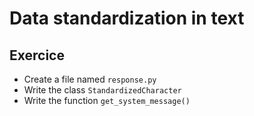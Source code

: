 # Data standardization in text

## Exercice

- Create a file named `response.py`
- Write the class `StandardizedCharacter`
- Write the function `get_system_message()`